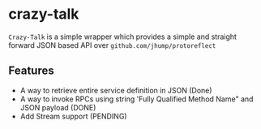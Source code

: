 # crazy-talk
`Crazy-Talk` is a simple wrapper which provides a simple and straight forward JSON based API over `github.com/jhump/protoreflect`

## Features

* A way to retrieve entire service definition in JSON (Done)
* A way to invoke RPCs using string 'Fully Qualified Method Name" and JSON payload (DONE)
* Add Stream support (PENDING)